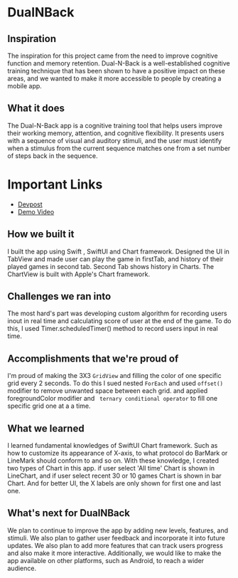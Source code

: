 # DualNBack

## Inspiration
The inspiration for this project came from the need to improve cognitive function and memory retention. Dual-N-Back is a well-established cognitive training technique that has been shown to have a positive impact on these areas, and we wanted to make it more accessible to people by creating a mobile app.

## What it does
The Dual-N-Back app is a cognitive training tool that helps users improve their working memory, attention, and cognitive flexibility. It presents users with a sequence of visual and auditory stimuli, and the user must identify when a stimulus from the current sequence matches one from a set number of steps back in the sequence.

# Important Links
 - [Devpost](https://devpost.com/software/dualnback)
 - [Demo Video](https://youtu.be/IaC1se4Lda0)

## How we built it
I built the app using Swift , SwiftUI and Chart framework. Designed the UI in TabView and made user can play the game in firstTab, and history of their played games in second tab. Second Tab shows history in Charts. The ChartView is built with Apple's Chart framework. 

## Challenges we ran into
The most hard's part was developing custom algorithm for recording users inout in real time and calculating score of user at the end of the game. To do this, I used Timer.scheduledTimer() method to record users input in real time. 

## Accomplishments that we're proud of
I'm proud of making the 3X3 `GridView` and filling the color of one specific grid every 2 seconds. To do this I sued nested `ForEach` and used `offset()` modifier to remove unwanted space between each grid. and applied foregroundColor modifier and ` ternary conditional operator`  to fill one specific grid one at a a time.

## What we learned
I learned fundamental knowledges of SwiftUI Chart framework. Such as how to customize its appearance of X-axis,  to what protocol do BarMark or LineMark should conform to and so on. With these knowledge, I created two types of Chart in this app. if user select 'All time' Chart is shown in LineChart, and if user select recent 30 or 10 games Chart is shown in bar Chart. And for better UI, the X labels are only shown for first one and last one.

## What's next for DualNBack
We plan to continue to improve the app by adding new levels, features, and stimuli. We also plan to gather user feedback and incorporate it into future updates. We also plan to add more features that can track users progress and also make it more interactive. Additionally, we would like to make the app available on other platforms, such as Android, to reach a wider audience.

